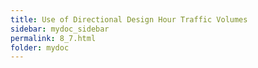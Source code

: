 ```yaml
---
title: Use of Directional Design Hour Traffic Volumes
sidebar: mydoc_sidebar
permalink: 8_7.html
folder: mydoc
---
```


<style>
  div{text-align: justify;}
</style>